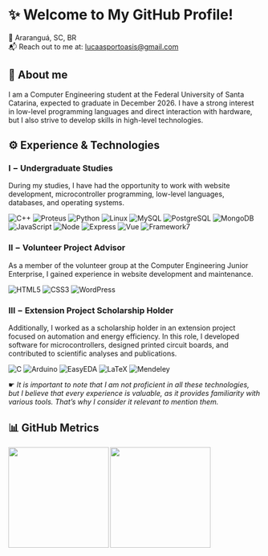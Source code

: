 # ✨ Welcome to My GitHub Profile!
📌 Araranguá, SC, BR <br /> 📬 Reach out to me at: lucaasportoasis@gmail.com

## 📝 About me
I am a Computer Engineering student at the Federal University of Santa Catarina, expected to graduate in December 2026. I have a strong interest in low-level programming languages and direct interaction with hardware, but I also strive to develop skills in high-level technologies.

## ⚙️ Experience & Technologies
### Ⅰ − Undergraduate Studies
During my studies, I have had the opportunity to work with website development, microcontroller programming, low-level languages, databases, and operating systems.

![C++](https://img.shields.io/badge/C++-00599C?logo=cplusplus&style=for-the-badge)
![Proteus](https://img.shields.io/badge/PROTEUS-1C79B3?logo=proteus&style=for-the-badge)
![Python](https://img.shields.io/badge/PYTHON-3776AB?logo=python&style=for-the-badge&logoColor=FFD343)
![Linux](https://img.shields.io/badge/LINUX-FCC624?logo=linux&style=for-the-badge&logoColor=black)
![MySQL](https://img.shields.io/badge/MYSQL-4479A1?logo=mysql&style=for-the-badge&logoColor=white)
![PostgreSQL](https://img.shields.io/badge/POSTGRESQL-4169E1?logo=postgresql&style=for-the-badge&logoColor=white)
![MongoDB](https://img.shields.io/badge/MONGODB-4169E1?logo=mongodb&style=for-the-badge&logoColor=47A248&color=black)
![JavaScript](https://img.shields.io/badge/JAVASCRIPT-F7DF1E?logo=javascript&style=for-the-badge&color=black)
![Node](https://img.shields.io/badge/NODE-5FA04E?logo=node.js&style=for-the-badge&logoColor=white)
![Express](https://img.shields.io/badge/EXPRESS-000000?logo=express&style=for-the-badge&logoColor=white)
![Vue](https://img.shields.io/badge/VUE-4FC08D?logo=vue.js&style=for-the-badge&logoColor=white)
![Framework7](https://img.shields.io/badge/FRAMEWORK7-EE350F?logo=framework7&style=for-the-badge&logoColor=white)

### Ⅱ − Volunteer Project Advisor
As a member of the volunteer group at the Computer Engineering Junior Enterprise, I gained experience in website development and maintenance.

![HTML5](https://img.shields.io/badge/HTML5-E34F26?logo=html5&logoColor=white&style=for-the-badge)
![CSS3](https://img.shields.io/badge/CSS3-1572B6?logo=css3&style=for-the-badge)
![WordPress](https://img.shields.io/badge/WORDPRESS-21759B?logo=wordpress&style=for-the-badge)

### Ⅲ − Extension Project Scholarship Holder
Additionally, I worked as a scholarship holder in an extension project focused on automation and energy efficiency. In this role, I developed software for microcontrollers, designed printed circuit boards, and contributed to scientific analyses and publications.

![C](https://img.shields.io/badge/C-00599C?logo=c&style=for-the-badge)
![Arduino](https://img.shields.io/badge/ARDUINO-00878F?logo=arduino&style=for-the-badge)
![EasyEDA](https://img.shields.io/badge/EASYEDA-1765F6?logo=easyeda&style=for-the-badge)
![LaTeX](https://img.shields.io/badge/LATEX-00599C?logo=latex&style=for-the-badge&logoColor=white)
![Mendeley](https://img.shields.io/badge/MENDELEY-00599C?logo=mendeley&style=for-the-badge&color=9D1620)

☛ *It is important to note that I am not proficient in all these technologies, but I believe that every experience is valuable, as it provides familiarity with various tools. That’s why I consider it relevant to mention them.*

## 📊 GitHub Metrics
<a href="https://github-readme-stats.vercel.app/api?username=lucaasporto&show_icons=true&rank_icon=github&theme=swift&include_all_commits=true">
  <img height=200 align="left" src="https://github-readme-stats.vercel.app/api?username=lucaasporto&show_icons=true&rank_icon=github&theme=swift&include_all_commits=true" />
</a>
<a href="https://github-readme-stats.vercel.app/api/top-langs/?username=lucaasporto&theme=swift">
  <img height=200 align="left" src="https://github-readme-stats.vercel.app/api/top-langs/?username=lucaasporto&theme=swift" />
</a>
